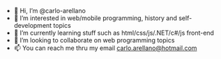 - 👋 Hi, I’m @carlo-arellano
- 👀 I’m interested in web/mobile programming, history and self-development topics
- 🌱 I’m currently learning stuff such as html/css/js/.NET/c#/js front-end
- 💞️ I’m looking to collaborate on web programming topics
- 📫 You can reach me thru my email carlo.arellano@hotmail.com

<!---
carlo-arellano/carlo-arellano is a ✨ special ✨ repository because its `README.md` (this file) appears on your GitHub profile.
You can click the Preview link to take a look at your changes.
--->

